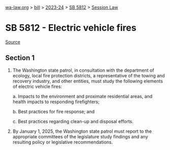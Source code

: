 [wa-law.org](/) > [bill](/bill/) > [2023-24](/bill/2023-24/) > [SB 5812](/bill/2023-24/sb/5812/) > [Session Law](/bill/2023-24/sb/5812/S.SL/)

# SB 5812 - Electric vehicle fires

[Source](http://lawfilesext.leg.wa.gov/biennium/2023-24/Pdf/Bills/Session%20Laws/Senate/5812-S.SL.pdf)

## Section 1
1. The Washington state patrol, in consultation with the department of ecology, local fire protection districts, a representative of the towing and recovery industry, and other entities, must study the following elements of electric vehicle fires:

    a. Impacts to the environment and proximate residential areas, and health impacts to responding firefighters;

    b. Best practices for fire response; and

    c. Best practices regarding clean-up and disposal efforts.

2. By January 1, 2025, the Washington state patrol must report to the appropriate committees of the legislature study findings and any resulting policy or legislative recommendations.
